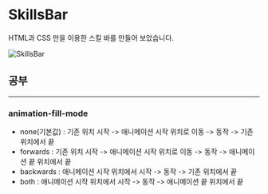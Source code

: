 # SkillsBar
HTML과 CSS 만을 이용한 스킬 바를 만들어 보았습니다.  

![SkillsBar](https://user-images.githubusercontent.com/61913417/105634435-41b41a80-5ea1-11eb-85b0-3e571b303fac.gif)

## 공부
---  
### animation-fill-mode  
- none(기본값) : 기존 위치 시작 -> 애니메이션 시작 위치로 이동 -> 동작 -> 기존 위치에서 끝  
- forwards : 기존 위치 시작 -> 애니메이션 시작 위치로 이동 -> 동작 -> 애니메이션 끝 위치에서 끝  
- backwards : 애니메이션 시작 위치에서 시작 -> 동작 -> 기존 위치에서 끝  
- both : 애니메이션 시작 위치에서 시작 -> 동작 -> 애니메이션 끝 위치에서 끝  

